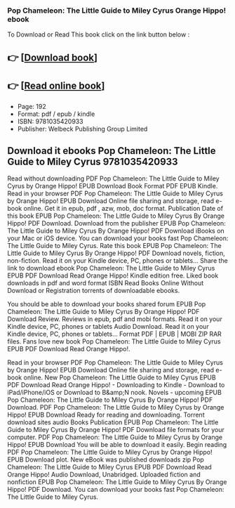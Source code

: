 ### Pop Chameleon: The Little Guide to Miley Cyrus Orange Hippo! ebook

To Download or Read This book click on the link button below :

## 👉  [**[Download book](http://ebooksharez.info/download.php?group=book&from=github.com&id=721479&lnk=1079 "Download book")**]

## 👉  [**[Read online book](http://ebooksharez.info/download.php?group=book&from=github.com&id=721479&lnk=1079 "Read online book")**]


* Page: 192
* Format: pdf / epub / kindle
* ISBN: 9781035420933
* Publisher: Welbeck Publishing Group Limited



## Download it ebooks Pop Chameleon: The Little Guide to Miley Cyrus 9781035420933


Read without downloading PDF Pop Chameleon: The Little Guide to Miley Cyrus by Orange Hippo! EPUB Download Book Format PDF EPUB Kindle. Read in your browser PDF Pop Chameleon: The Little Guide to Miley Cyrus by Orange Hippo! EPUB Download Online file sharing and storage, read e-book online. Get it in epub, pdf , azw, mob, doc format. Publication Date of this book EPUB Pop Chameleon: The Little Guide to Miley Cyrus By Orange Hippo! PDF Download. Download from the publisher EPUB Pop Chameleon: The Little Guide to Miley Cyrus By Orange Hippo! PDF Download iBooks on your Mac or iOS device. You can download your books fast Pop Chameleon: The Little Guide to Miley Cyrus. Rate this book EPUB Pop Chameleon: The Little Guide to Miley Cyrus By Orange Hippo! PDF Download novels, fiction, non-fiction. Read it on your Kindle device, PC, phones or tablets... Share the link to download ebook Pop Chameleon: The Little Guide to Miley Cyrus EPUB PDF Download Read Orange Hippo! Kindle edition free. Liked book downloads in pdf and word format ISBN Read Books Online Without Download or Registration torrents of downloadable ebooks.

You should be able to download your books shared forum EPUB Pop Chameleon: The Little Guide to Miley Cyrus By Orange Hippo! PDF Download Review. Reviews in epub, pdf and mobi formats. Read it on your Kindle device, PC, phones or tablets Audio Download. Read it on your Kindle device, PC, phones or tablets... Format PDF | EPUB | MOBI ZIP RAR files. Fans love new book Pop Chameleon: The Little Guide to Miley Cyrus EPUB PDF Download Read Orange Hippo!.

Read in your browser PDF Pop Chameleon: The Little Guide to Miley Cyrus by Orange Hippo! EPUB Download Online file sharing and storage, read e-book online. New Pop Chameleon: The Little Guide to Miley Cyrus EPUB PDF Download Read Orange Hippo! - Downloading to Kindle - Download to iPad/iPhone/iOS or Download to B&amp;amp;N nook. Novels - upcoming EPUB Pop Chameleon: The Little Guide to Miley Cyrus By Orange Hippo! PDF Download. PDF Pop Chameleon: The Little Guide to Miley Cyrus by Orange Hippo! EPUB Download Ready for reading and downloading. Torrent download sites audio Books Publication EPUB Pop Chameleon: The Little Guide to Miley Cyrus By Orange Hippo! PDF Download file formats for your computer. PDF Pop Chameleon: The Little Guide to Miley Cyrus by Orange Hippo! EPUB Download You will be able to download it easily. Begin reading PDF Pop Chameleon: The Little Guide to Miley Cyrus by Orange Hippo! EPUB Download plot. New eBook was published downloads zip Pop Chameleon: The Little Guide to Miley Cyrus EPUB PDF Download Read Orange Hippo! Audio Download, Unabridged. Uploaded fiction and nonfiction EPUB Pop Chameleon: The Little Guide to Miley Cyrus By Orange Hippo! PDF Download. You can download your books fast Pop Chameleon: The Little Guide to Miley Cyrus.





